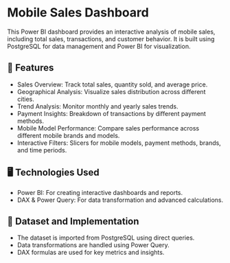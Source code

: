  # Mobile Sales Dashboard
This Power BI dashboard provides an interactive analysis of mobile sales, including total sales, transactions, and customer behavior. It is built using PostgreSQL for data management and Power BI for visualization.

## 🚀 Features
- Sales Overview: Track total sales, quantity sold, and average price.
- Geographical Analysis: Visualize sales distribution across different cities.
- Trend Analysis: Monitor monthly and yearly sales trends.
- Payment Insights: Breakdown of transactions by different payment methods.
- Mobile Model Performance: Compare sales performance across different mobile brands and models.
- Interactive Filters: Slicers for mobile models, payment methods, brands, and time periods.

## 🖥️  Technologies Used
- Power BI: For creating interactive dashboards and reports.
- DAX & Power Query: For data transformation and advanced calculations.


## 📂 Dataset and Implementation
- The dataset is imported from PostgreSQL using direct queries.
- Data transformations are handled using Power Query.
- DAX formulas are used for key metrics and insights.

